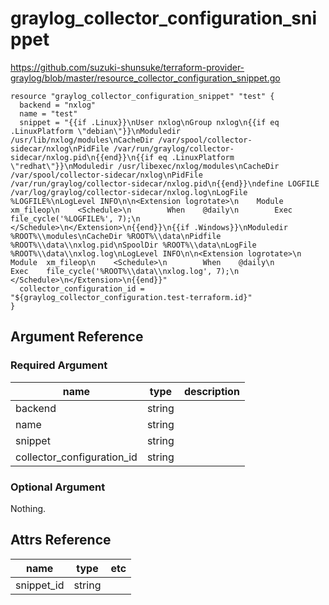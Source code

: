 # graylog_collector_configuration_snippet

https://github.com/suzuki-shunsuke/terraform-provider-graylog/blob/master/resource_collector_configuration_snippet.go

```
resource "graylog_collector_configuration_snippet" "test" {
  backend = "nxlog"
  name = "test"
  snippet = "{{if .Linux}}\nUser nxlog\nGroup nxlog\n{{if eq .LinuxPlatform \"debian\"}}\nModuledir /usr/lib/nxlog/modules\nCacheDir /var/spool/collector-sidecar/nxlog\nPidFile /var/run/graylog/collector-sidecar/nxlog.pid\n{{end}}\n{{if eq .LinuxPlatform \"redhat\"}}\nModuledir /usr/libexec/nxlog/modules\nCacheDir /var/spool/collector-sidecar/nxlog\nPidFile /var/run/graylog/collector-sidecar/nxlog.pid\n{{end}}\ndefine LOGFILE /var/log/graylog/collector-sidecar/nxlog.log\nLogFile %LOGFILE%\nLogLevel INFO\n\n<Extension logrotate>\n    Module  xm_fileop\n    <Schedule>\n        When    @daily\n        Exec    file_cycle('%LOGFILE%', 7);\n     </Schedule>\n</Extension>\n{{end}}\n{{if .Windows}}\nModuledir %ROOT%\\modules\nCacheDir %ROOT%\\data\nPidfile %ROOT%\\data\\nxlog.pid\nSpoolDir %ROOT%\\data\nLogFile %ROOT%\\data\\nxlog.log\nLogLevel INFO\n\n<Extension logrotate>\n    Module  xm_fileop\n    <Schedule>\n        When    @daily\n        Exec    file_cycle('%ROOT%\\data\\nxlog.log', 7);\n     </Schedule>\n</Extension>\n{{end}}"
  collector_configuration_id = "${graylog_collector_configuration.test-terraform.id}"
}
```

## Argument Reference

### Required Argument

name | type | description
--- | --- | ---
backend | string |
name | string |
snippet | string |
collector_configuration_id | string |

### Optional Argument

Nothing.

## Attrs Reference

name | type | etc
--- | --- | ---
snippet_id | string |
